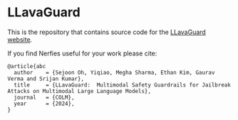 # LLavaGuard

This is the repository that contains source code for the [LLavaGuard website](https://test_github.io).

If you find Nerfies useful for your work please cite:
```
@article{abc
  author    = {Sejoon Oh, Yiqiao, Megha Sharma, Ethan Kim, Gaurav Verma and Srijan Kumar},
  title     = {LLavaGuard:  Multimodal Safety Guardrails for Jailbreak Attacks on Multimodal Large Language Models},
  journal   = {COLM},
  year      = {2024},
}
```

<!-- # Website License
<a rel="license" href="http://creativecommons.org/licenses/by-sa/4.0/"><img alt="Creative Commons License" style="border-width:0" src="https://i.creativecommons.org/l/by-sa/4.0/88x31.png" /></a><br />This work is licensed under a <a rel="license" href="http://creativecommons.org/licenses/by-sa/4.0/">Creative Commons Attribution-ShareAlike 4.0 International License</a>. -->
